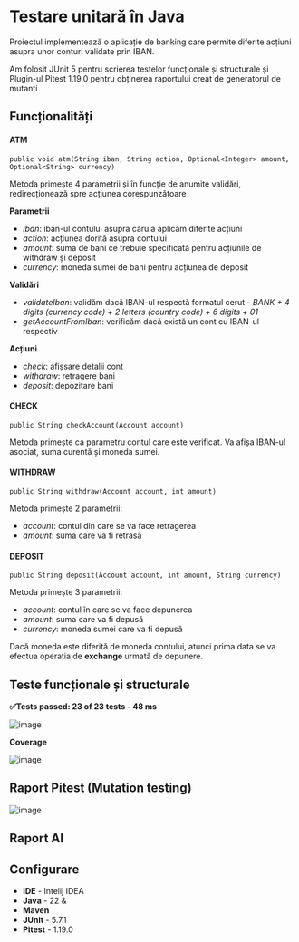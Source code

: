 # Testare unitară în Java

Proiectul implementează o aplicație de banking care permite diferite acțiuni asupra unor conturi validate prin IBAN.

Am folosit JUnit 5 pentru scrierea testelor funcționale și structurale și Plugin-ul Pitest 1.19.0 pentru obținerea raportului creat de generatorul de mutanți

## Funcționalități

#### ATM
```
public void atm(String iban, String action, Optional<Integer> amount, Optional<String> currency) 
```
Metoda primește 4 parametrii și în funcție de anumite validări, redirecționează spre acțiunea corespunzătoare 

**Parametrii**
- *iban*: iban-ul contului asupra căruia aplicăm diferite acțiuni
- *action*: acțiunea dorită asupra contului
- *amount*: suma de bani ce trebuie specificată pentru acțiunile de withdraw și deposit
- *currency*: moneda sumei de bani pentru acțiunea de deposit

**Validări**
- *validateIban*: validăm dacă IBAN-ul respectă formatul cerut - *BANK + 4 digits (currency code) + 2 letters (country code) + 6 digits + 01*
- *getAccountFromIban*: verificăm dacă există un cont cu IBAN-ul respectiv
  
**Acțiuni**
- *check*: afișsare detalii cont
- *withdraw*: retragere bani 
- *deposit*: depozitare bani

#### CHECK
```
public String checkAccount(Account account)
```
Metoda primește ca parametru contul care este verificat. Va afișa IBAN-ul asociat, suma curentă și moneda sumei.

#### WITHDRAW
```
public String withdraw(Account account, int amount)
```
Metoda primește 2 parametrii:
- *account*: contul din care se va face retragerea
- *amount*: suma care va fi retrasă

#### DEPOSIT
```
public String deposit(Account account, int amount, String currency)
```
Metoda primește 3 parametrii:
- *account*: contul în care se va face depunerea
- *amount*: suma care va fi depusă
- *currency*: moneda sumei care va fi depusă

Dacă moneda este diferită de moneda contului, atunci prima data se va efectua operația de **exchange** urmată de depunere.


## Teste funcționale și structurale
**✅Tests passed: 23 of 23 tests - 48 ms**

![image](https://github.com/user-attachments/assets/65da566c-78f1-4eed-ab76-cdf621ea1dec)

**Coverage**

![image](https://github.com/user-attachments/assets/0db85e71-b35e-46d0-a894-0eca5aeaa352)


## Raport Pitest (Mutation testing)
![image](https://github.com/user-attachments/assets/89b0a454-1cd9-4278-8532-00159c4c2ae3)



## Raport AI


## Configurare
- **IDE** - Intelij IDEA
- **Java** - 22 &
- **Maven**
- **JUnit** - 5.7.1
- **Pitest** - 1.19.0



